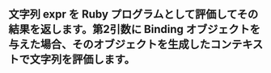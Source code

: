 ## 文字列 expr を Ruby プログラムとして評価してその結果を返します。第2引数に Binding オブジェクトを与えた場合、そのオブジェクトを生成したコンテキストで文字列を評価します。

